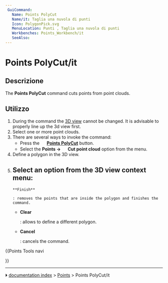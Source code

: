 ```yaml
---
 GuiCommand:
   Name: Points PolyCut
   Name/it: Taglia una nuvola di punti
   Icon: PolygonPick.svg
   MenuLocation: Punti , Taglia una nuvola di punti
   Workbenches: Points_Workbench/it
   SeeAlso: 
---
```


# Points PolyCut/it


<div class="mw-translate-fuzzy">

## Descrizione


</div>

The **Points PolyCut** command cuts points from point clouds.


<div class="mw-translate-fuzzy">

## Utilizzo


</div>

1.  During the command the [3D view](3D_view.md) cannot be changed. It is advisable to properly line up the 3d view first.
2.  Select one or more point clouds.
3.  There are several ways to invoke the command:
    -   Press the **<img src="images/Points_PolyCut.svg" width=16px> [Points PolyCut](Points_PolyCut.md)** button.
    -   Select the **Points → <img src="images/Points_PolyCut.svg" width=16px> Cut point cloud** option from the menu.
4.  Define a polygon in the 3D view.
5.  Select an option from the 3D view context menu:
    -   
        **Finish**
        
        : removes the points that are inside the polygon and finishes the command.

    -   
        **Clear**
        
        : allows to define a different polygon.

    -   
        **Cancel**
        
        : cancels the command.





{{Points Tools navi

}}



---
⏵ [documentation index](../README.md) > [Points](Points_Workbench.md) > Points PolyCut/it
